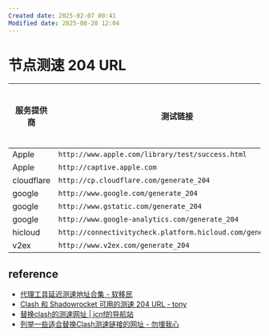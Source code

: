```yaml
---
Created date: 2025-02-07 00:41
Modified date: 2025-08-28 12:04
---
```

# 节点测速 204 URL

| 服务提供商      | 测试链接                                                         | 国内稳定性 | 国内稳定性 |
| ---------- | ------------------------------------------------------------ | ----- | ----- |
| Apple      | `http://www.apple.com/library/test/success.html`             |       |       |
| Apple      | `http://captive.apple.com`                                   |       |       |
| cloudflare | `http://cp.cloudflare.com/generate_204`                      |       |       |
| google     | `http://www.google.com/generate_204`                         |       |       |
| google     | `http://www.gstatic.com/generate_204`                        |       |       |
| google     | `http://www.google-analytics.com/generate_204`               |       |       |
| hicloud    | `http://connectivitycheck.platform.hicloud.com/generate_204` |       |       |
| v2ex       | `http://www.v2ex.com/generate_204`                           |       |       |

## reference

- [代理工具延迟测速地址合集 - 软移民](https://www.immi.run/?p=proxy-delay-test-url-collection)
- [Clash 和 Shadowrocket 可用的测速 204 URL - tony](https://tony-3287.xlog.app/Clash-he-Shadowrocket-ke-yong-de-ce-su-204-URL?locale=zh)
- [替换clash的测速网址 | jcnf的导航站](https://ybfl.net/sites/58.html)
- [列举一些适合替换Clash测速链接的网址 - 勿埋我心](https://www.skyqian.com/archives/clash-testlink.html)
